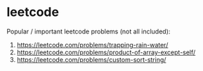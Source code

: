 # leetcode

Popular / important leetcode problems (not all included):
1. https://leetcode.com/problems/trapping-rain-water/
2. https://leetcode.com/problems/product-of-array-except-self/
3. https://leetcode.com/problems/custom-sort-string/
